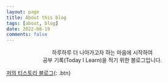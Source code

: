 ```yaml
---
layout: page
title: About this blog
tags: [about, blog]
date: 2022-08-19
comments: false
---
```

    
<center>하루하루 더 나아가고자 하는 마음에 시작하여<br>
             공부 기록(Today I Learn)을 적기 위한 블로그입니다.</center>

[저의 티스토리 블로그](https://growthprint.tistory.com/){: .btn}
